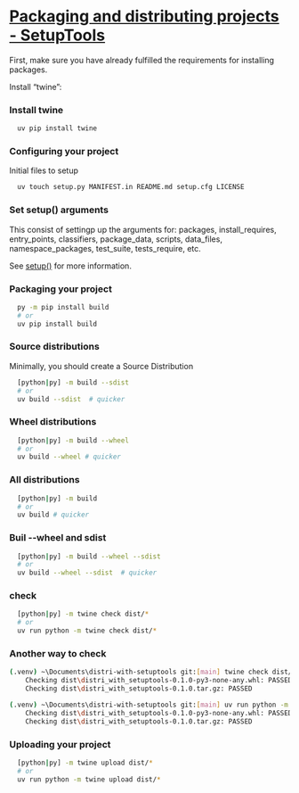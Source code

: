 # [Packaging and distributing projects - SetupTools](https://packaging.python.org/en/latest/guides/distributing-packages-using-setuptools/#packaging-and-distributing-projects)

First, make sure you have already fulfilled the requirements for installing packages.  

Install “twine”:

### Install twine
```bash
  uv pip install twine
```

### Configuring your project
Initial files to setup
```bash
  uv touch setup.py MANIFEST.in README.md setup.cfg LICENSE
```

### Set setup() arguments
This consist of settingp up the arguments for: packages, install_requires, entry_points, classifiers, package_data, scripts,
data_files, namespace_packages, test_suite, tests_require, etc.   

See [setup()](https://packaging.python.org/en/latest/guides/distributing-packages-using-setuptools/#setup) for more information.

### Packaging your project

```bash
  py -m pip install build
  # or
  uv pip install build
```

### Source distributions
Minimally, you should create a Source Distribution
```bash
  [python|py] -m build --sdist
  # or
  uv build --sdist  # quicker
```
### Wheel distributions
```bash
  [python|py] -m build --wheel
  # or
  uv build --wheel # quicker
```

### All distributions
```bash
  [python|py] -m build
  # or
  uv build # quicker
```

### Buil --wheel and sdist
```bash
  [python|py] -m build --wheel --sdist
  # or
  uv build --wheel --sdist  # quicker
```

### check
```bash
  [python|py] -m twine check dist/*
  # or
  uv run python -m twine check dist/*
```
### Another way to check
```bash
(.venv) ~\Documents\distri-with-setuptools git:[main] twine check dist/*
    Checking dist\distri_with_setuptools-0.1.0-py3-none-any.whl: PASSED
    Checking dist\distri_with_setuptools-0.1.0.tar.gz: PASSED

(.venv) ~\Documents\distri-with-setuptools git:[main] uv run python -m twine check dist/*
    Checking dist\distri_with_setuptools-0.1.0-py3-none-any.whl: PASSED
    Checking dist\distri_with_setuptools-0.1.0.tar.gz: PASSED
```

### Uploading your project
```bash
  [python|py] -m twine upload dist/*
  # or
  uv run python -m twine upload dist/*
```

